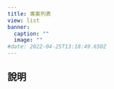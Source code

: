 ```yaml
---
title: 專案列表
view: list
banner:
  caption: ""
  image: ""
#date: 2022-04-25T13:18:49.650Z
---
```


## 說明